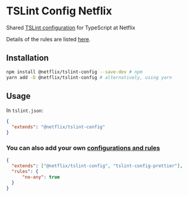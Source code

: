 # TSLint Config Netflix

Shared [TSLint configuration](https://palantir.github.io/tslint/usage/configuration/) for TypeScript at Netflix

Details of the rules are listed [here](https://palantir.github.io/tslint/rules/).

## Installation

```sh
npm install @netflix/tslint-config --save-dev # npm
yarn add -D @netflix/tslint-config # alternatively, using yarn
```

## Usage

In `tslint.json`:

```json
{
  "extends": "@netflix/tslint-config"
}
```

### You can also add your own [configurations and rules](https://palantir.github.io/tslint/2016/03/31/sharable-configurations-rules.html)
```json
{
  "extends": ["@netflix/tslint-config", "tslint-config-prettier"],
  "rules": {
      "no-any": true
  }
}
```
